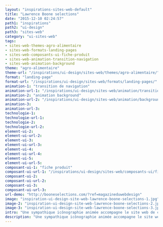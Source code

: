 ```yaml
---
layout: "inspirations-sites-web-default"
title: "Lawrence Boone selections"
date: "2015-12-10 02:24:57"
path1: "inspirations"
path2: "ui-design"
path3: "sites-web"
category: "ui-sites-web"
tags:
- sites-web-themes-agro-alimentaire
- sites-web-formats-landing-pages
- sites-web-composants-ui-fiche-produit
- sites-web-animation-transition-navigation
- sites-web-animation-background
theme: "agro-alimentaire"
theme-url: "/inspirations/ui-design/sites-web/themes/agro-alimentaire/"
format: "landing-page"
format-url: "/inspirations/ui-design/sites-web/formats/landing-pages/"
animation-1: "transition de navigation"
animation-url-1: "/inspirations/ui-design/sites-web/animation/transition-navigation/"
animation-2: "animation background"
animation-url-2: "/inspirations/ui-design/sites-web/animation/background/"
animation-3:
animation-url-3:
technologie-1:
technologie-url-1:
technologie-2:
technologie-url-2:
element-ui-2:
element-ui-url-2:
element-ui-3:
element-ui-url-3:
element-ui-4:
element-ui-url-4:
element-ui-5:
element-ui-url-5:
composant-ui-1: "fiche produit"
composant-ui-url-1: "/inspirations/ui-design/sites-web/composants-ui/fiche-produit/"
composant-ui-2:
composant-ui-url-2:
composant-ui-3:
composant-ui-url-3:
url-demo: "http://booneselections.com/?ref=magazineduwebdesign"
image: "inspiration-ui-design-site-web-lawrence-boone-selections-1.jpg"
image-2: "inspiration-ui-design-site-web-lawrence-boone-selections-2.jpg"
image-3: "inspiration-ui-design-site-web-lawrence-boone-selections-3.jpg"
intro: "Une sympathique icônographie animée accompagne le site web de cette négociante en vins."
description: "Une sympathique icônographie animée accompagne le site web de cette négociante en vins."
---
```

